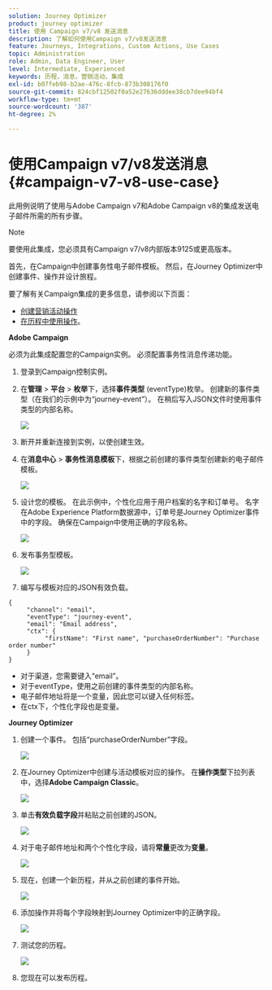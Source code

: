 ```yaml
---
solution: Journey Optimizer
product: journey optimizer
title: 使用 Campaign v7/v8 发送消息
description: 了解如何使用Campaign v7/v8发送消息
feature: Journeys, Integrations, Custom Actions, Use Cases
topic: Administration
role: Admin, Data Engineer, User
level: Intermediate, Experienced
keywords: 历程，消息，营销活动，集成
exl-id: b07feb98-b2ae-476c-8fcb-873b308176f0
source-git-commit: 824cbf12502f0a52e27636dddee38cb7dee94bf4
workflow-type: tm+mt
source-wordcount: '387'
ht-degree: 2%

---
```


# 使用Campaign v7/v8发送消息 {#campaign-v7-v8-use-case}

此用例说明了使用与Adobe Campaign v7和Adobe Campaign v8的集成发送电子邮件所需的所有步骤。

>[!NOTE]
>
>要使用此集成，您必须具有Campaign v7/v8内部版本9125或更高版本。

首先，在Campaign中创建事务性电子邮件模板。 然后，在Journey Optimizer中创建事件、操作并设计旅程。

要了解有关Campaign集成的更多信息，请参阅以下页面：

* [创建营销活动操作](../action/acc-action.md)
* [在历程中使用操作](../building-journeys/using-adobe-campaign-v7-v8.md)。

**Adobe Campaign**

必须为此集成配置您的Campaign实例。 必须配置事务性消息传递功能。

1. 登录到Campaign控制实例。

1. 在&#x200B;**管理** > **平台** > **枚举**&#x200B;下，选择&#x200B;**事件类型** (eventType)枚举。 创建新的事件类型（在我们的示例中为“journey-event”）。 在稍后写入JSON文件时使用事件类型的内部名称。

   ![](assets/accintegration-uc-1.png)

1. 断开并重新连接到实例，以使创建生效。

1. 在&#x200B;**消息中心** > **事务性消息模板**&#x200B;下，根据之前创建的事件类型创建新的电子邮件模板。

   ![](assets/accintegration-uc-2.png)

1. 设计您的模板。 在此示例中，个性化应用于用户档案的名字和订单号。 名字在Adobe Experience Platform数据源中，订单号是Journey Optimizer事件中的字段。 确保在Campaign中使用正确的字段名称。

   ![](assets/accintegration-uc-3.png)

1. 发布事务型模板。

   ![](assets/accintegration-uc-4.png)

1. 编写与模板对应的JSON有效负载。

```
{
     "channel": "email",
     "eventType": "journey-event",
     "email": "Email address",
     "ctx": {
          "firstName": "First name", "purchaseOrderNumber": "Purchase order number"
     }
}
```

* 对于渠道，您需要键入“email”。
* 对于eventType，使用之前创建的事件类型的内部名称。
* 电子邮件地址将是一个变量，因此您可以键入任何标签。
* 在ctx下，个性化字段也是变量。

**Journey Optimizer**

1. 创建一个事件。 包括“purchaseOrderNumber”字段。

   ![](assets/accintegration-uc-5.png)

1. 在Journey Optimizer中创建与活动模板对应的操作。 在&#x200B;**操作类型**&#x200B;下拉列表中，选择&#x200B;**Adobe Campaign Classic**。

   ![](assets/accintegration-uc-6.png)

1. 单击&#x200B;**有效负载字段**&#x200B;并粘贴之前创建的JSON。

   ![](assets/accintegration-uc-7.png)

1. 对于电子邮件地址和两个个性化字段，请将&#x200B;**常量**&#x200B;更改为&#x200B;**变量**。

   ![](assets/accintegration-uc-8.png)

1. 现在，创建一个新历程，并从之前创建的事件开始。

   ![](assets/accintegration-uc-9.png)

1. 添加操作并将每个字段映射到Journey Optimizer中的正确字段。

   ![](assets/accintegration-uc-10.png)

1. 测试您的历程。

   ![](assets/accintegration-uc-11.png)

1. 您现在可以发布历程。
